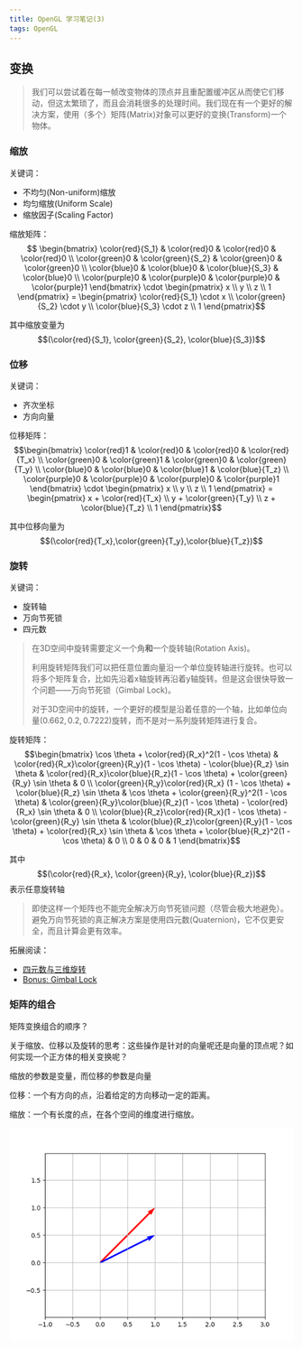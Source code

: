 ```yaml
---
title: OpenGL 学习笔记(3)
tags: OpenGL
---
```


## 变换

> 我们可以尝试着在每一帧改变物体的顶点并且重配置缓冲区从而使它们移动，但这太繁琐了，而且会消耗很多的处理时间。我们现在有一个更好的解决方案，使用（多个）矩阵(Matrix)对象可以更好的变换(Transform)一个物体。

### 缩放

关键词：

- 不均匀(Non-uniform)缩放
- 均匀缩放(Uniform Scale)
- 缩放因子(Scaling Factor)

缩放矩阵：$$ \begin{bmatrix} \color{red}{S_1} & \color{red}0 & \color{red}0 & \color{red}0 \\ \color{green}0 & \color{green}{S_2} & \color{green}0 & \color{green}0 \\ \color{blue}0 & \color{blue}0 & \color{blue}{S_3} & \color{blue}0 \\ \color{purple}0 & \color{purple}0 & \color{purple}0 & \color{purple}1 \end{bmatrix} \cdot \begin{pmatrix} x \\ y \\ z \\ 1 \end{pmatrix} = \begin{pmatrix} \color{red}{S_1} \cdot x \\ \color{green}{S_2} \cdot y \\ \color{blue}{S_3} \cdot z \\ 1 \end{pmatrix}$$

其中缩放变量为$$(\color{red}{S_1}, \color{green}{S_2}, \color{blue}{S_3})$$

### 位移

关键词：

- 齐次坐标
- 方向向量

位移矩阵：$$\begin{bmatrix}  \color{red}1 & \color{red}0 & \color{red}0 & \color{red}{T_x} \\ \color{green}0 & \color{green}1 & \color{green}0 & \color{green}{T_y} \\ \color{blue}0 & \color{blue}0 & \color{blue}1 & \color{blue}{T_z} \\ \color{purple}0 & \color{purple}0 & \color{purple}0 & \color{purple}1 \end{bmatrix} \cdot \begin{pmatrix} x \\ y \\ z \\ 1 \end{pmatrix} = \begin{pmatrix} x + \color{red}{T_x} \\ y + \color{green}{T_y} \\ z + \color{blue}{T_z} \\ 1 \end{pmatrix}$$

其中位移向量为$$(\color{red}{T_x},\color{green}{T_y},\color{blue}{T_z})$$

### 旋转

关键词：

- 旋转轴
- 万向节死锁
- 四元数

> 在3D空间中旋转需要定义一个角**和**一个旋转轴(Rotation Axis)。
>
> 利用旋转矩阵我们可以把任意位置向量沿一个单位旋转轴进行旋转。也可以将多个矩阵复合，比如先沿着x轴旋转再沿着y轴旋转。但是这会很快导致一个问题——万向节死锁（Gimbal Lock)。
>
> 对于3D空间中的旋转，一个更好的模型是沿着任意的一个轴，比如单位向量$(0.662, 0.2, 0.7222)$旋转，而不是对一系列旋转矩阵进行复合。

旋转矩阵：$$\begin{bmatrix} \cos \theta + \color{red}{R_x}^2(1 - \cos \theta) & \color{red}{R_x}\color{green}{R_y}(1 - \cos \theta) - \color{blue}{R_z} \sin \theta & \color{red}{R_x}\color{blue}{R_z}(1 - \cos \theta) + \color{green}{R_y} \sin \theta & 0 \\ \color{green}{R_y}\color{red}{R_x} (1 - \cos \theta) + \color{blue}{R_z} \sin \theta & \cos \theta + \color{green}{R_y}^2(1 - \cos \theta) & \color{green}{R_y}\color{blue}{R_z}(1 - \cos \theta) - \color{red}{R_x} \sin \theta & 0 \\ \color{blue}{R_z}\color{red}{R_x}(1 - \cos \theta) - \color{green}{R_y} \sin \theta & \color{blue}{R_z}\color{green}{R_y}(1 - \cos \theta) + \color{red}{R_x} \sin \theta & \cos \theta + \color{blue}{R_z}^2(1 - \cos \theta) & 0 \\ 0 & 0 & 0 & 1 \end{bmatrix}$$

其中$$(\color{red}{R_x}, \color{green}{R_y}, \color{blue}{R_z})$$表示任意旋转轴

> 即使这样一个矩阵也不能完全解决万向节死锁问题（尽管会极大地避免）。避免万向节死锁的真正解决方案是使用四元数(Quaternion)，它不仅更安全，而且计算会更有效率。

拓展阅读：

- [四元数与三维旋转](https://krasjet.github.io/quaternion/quaternion.pdf)
- [Bonus: Gimbal Lock](https://krasjet.github.io/quaternion/bonus_gimbal_lock.pdf)

### 矩阵的组合

矩阵变换组合的顺序？

关于缩放、位移以及旋转的思考：这些操作是针对的向量呢还是向量的顶点呢？如何实现一个正方体的相关变换呢？

缩放的参数是变量，而位移的参数是向量

位移：一个有方向的点，沿着给定的方向移动一定的距离。

缩放：一个有长度的点，在各个空间的维度进行缩放。

![pic](/assets/images/logo/2020_06_17.gif)

